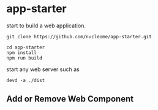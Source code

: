 # app-starter
start to build a web application.

```
git clone https://github.com/nucleome/app-starter.git

cd app-starter
npm install
npm run build
```
start any web server such as 
```
devd -a ./dist
```

## Add or Remove Web Component

